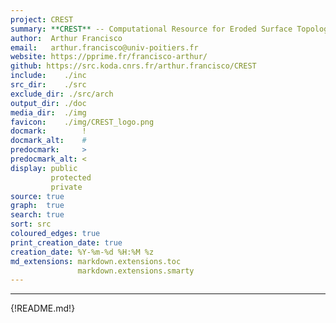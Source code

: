 ```yaml
---
project: CREST
summary: **CREST** -- Computational Resource for Eroded Surface Topology <br/> ![CREST_img](media/CREST_small.png)
author:  Arthur Francisco
email:   arthur.francisco@univ-poitiers.fr
website: https://pprime.fr/francisco-arthur/
github: https://src.koda.cnrs.fr/arthur.francisco/CREST
include:    ./inc
src_dir:    ./src
exclude_dir: ./src/arch
output_dir: ./doc
media_dir:  ./img
favicon:    ./img/CREST_logo.png
docmark:        !
docmark_alt:    #
predocmark:     >
predocmark_alt: <
display: public
         protected
         private
source: true
graph:  true
search: true
sort: src
coloured_edges: true
print_creation_date: true
creation_date: %Y-%m-%d %H:%M %z
md_extensions: markdown.extensions.toc
               markdown.extensions.smarty
---
```


-----------------
{!README.md!}

